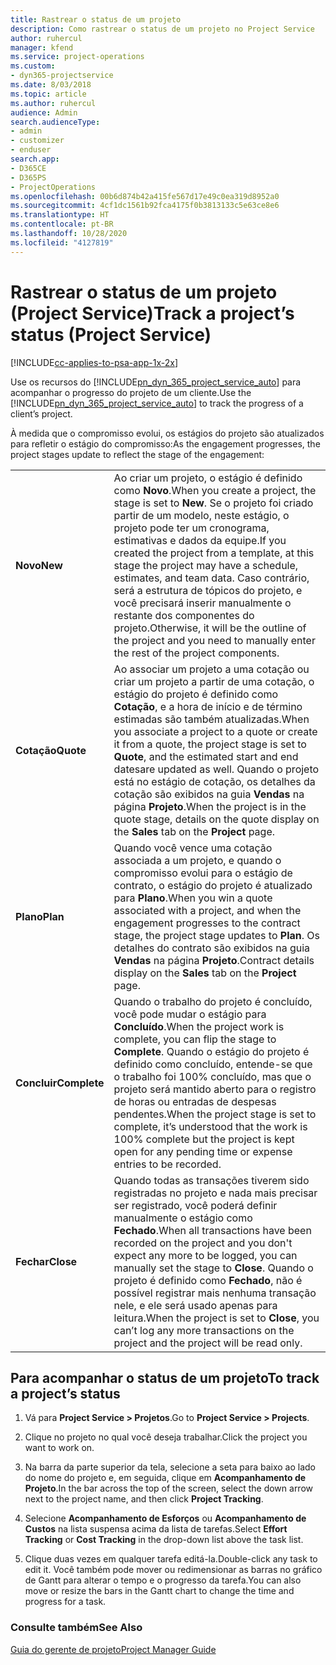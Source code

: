 ```yaml
---
title: Rastrear o status de um projeto
description: Como rastrear o status de um projeto no Project Service
author: ruhercul
manager: kfend
ms.service: project-operations
ms.custom:
- dyn365-projectservice
ms.date: 8/03/2018
ms.topic: article
ms.author: ruhercul
audience: Admin
search.audienceType:
- admin
- customizer
- enduser
search.app:
- D365CE
- D365PS
- ProjectOperations
ms.openlocfilehash: 00b6d874b42a415fe567d17e49c0ea319d8952a0
ms.sourcegitcommit: 4cf1dc1561b92fca4175f0b3813133c5e63ce8e6
ms.translationtype: HT
ms.contentlocale: pt-BR
ms.lasthandoff: 10/28/2020
ms.locfileid: "4127819"
---
```

# <a name="track-a-projects-status-project-service"></a><span data-ttu-id="88b4e-103">Rastrear o status de um projeto (Project Service)</span><span class="sxs-lookup"><span data-stu-id="88b4e-103">Track a project’s status (Project Service)</span></span>

[!INCLUDE[cc-applies-to-psa-app-1x-2x](../includes/cc-applies-to-psa-app-1x-2x.md)]

<span data-ttu-id="88b4e-104">Use os recursos do [!INCLUDE[pn_dyn_365_project_service_auto](../includes/pn-dyn-365-project-service-auto.md)] para acompanhar o progresso do projeto de um cliente.</span><span class="sxs-lookup"><span data-stu-id="88b4e-104">Use the [!INCLUDE[pn_dyn_365_project_service_auto](../includes/pn-dyn-365-project-service-auto.md)] to track the progress of a client’s project.</span></span>  

<span data-ttu-id="88b4e-105">À medida que o compromisso evolui, os estágios do projeto são atualizados para refletir o estágio do compromisso:</span><span class="sxs-lookup"><span data-stu-id="88b4e-105">As the engagement progresses, the project stages update to reflect the stage of the engagement:</span></span>  


|              |                                                                                                                                                                                                                                                                                                  |
|--------------|--------------------------------------------------------------------------------------------------------------------------------------------------------------------------------------------------------------------------------------------------------------------------------------------------|
|   <span data-ttu-id="88b4e-106">**Novo**</span><span class="sxs-lookup"><span data-stu-id="88b4e-106">**New**</span></span>    | <span data-ttu-id="88b4e-107">Ao criar um projeto, o estágio é definido como **Novo**.</span><span class="sxs-lookup"><span data-stu-id="88b4e-107">When you create a project, the stage is set to **New**.</span></span> <span data-ttu-id="88b4e-108">Se o projeto foi criado partir de um modelo, neste estágio, o projeto pode ter um cronograma, estimativas e dados da equipe.</span><span class="sxs-lookup"><span data-stu-id="88b4e-108">If you created the project from a template, at this stage the project may have a schedule, estimates, and team data.</span></span> <span data-ttu-id="88b4e-109">Caso contrário, será a estrutura de tópicos do projeto, e você precisará inserir manualmente o restante dos componentes do projeto.</span><span class="sxs-lookup"><span data-stu-id="88b4e-109">Otherwise, it will be the outline of the project and you need to manually enter the rest of the project components.</span></span> |
|  <span data-ttu-id="88b4e-110">**Cotação**</span><span class="sxs-lookup"><span data-stu-id="88b4e-110">**Quote**</span></span>   |      <span data-ttu-id="88b4e-111">Ao associar um projeto a uma cotação ou criar um projeto a partir de uma cotação, o estágio do projeto é definido como **Cotação**, e a hora de início e de término estimadas são também atualizadas.</span><span class="sxs-lookup"><span data-stu-id="88b4e-111">When you associate a project to a quote or create it from a quote, the project stage is set to **Quote**, and the estimated start and end datesare updated as well.</span></span> <span data-ttu-id="88b4e-112">Quando o projeto está no estágio de cotação, os detalhes da cotação são exibidos na guia **Vendas** na página **Projeto**.</span><span class="sxs-lookup"><span data-stu-id="88b4e-112">When the project is in the quote stage, details on the quote display on the **Sales** tab on the **Project** page.</span></span>      |
|   <span data-ttu-id="88b4e-113">**Plano**</span><span class="sxs-lookup"><span data-stu-id="88b4e-113">**Plan**</span></span>   |                                     <span data-ttu-id="88b4e-114">Quando você vence uma cotação associada a um projeto, e quando o compromisso evolui para o estágio de contrato, o estágio do projeto é atualizado para **Plano**.</span><span class="sxs-lookup"><span data-stu-id="88b4e-114">When you win a quote associated with a project, and when the engagement progresses to the contract stage, the project stage updates to **Plan**.</span></span> <span data-ttu-id="88b4e-115">Os detalhes do contrato são exibidos na guia **Vendas** na página **Projeto**.</span><span class="sxs-lookup"><span data-stu-id="88b4e-115">Contract details display on the **Sales** tab on the **Project** page.</span></span>                                      |
| <span data-ttu-id="88b4e-116">**Concluir**</span><span class="sxs-lookup"><span data-stu-id="88b4e-116">**Complete**</span></span> |                    <span data-ttu-id="88b4e-117">Quando o trabalho do projeto é concluído, você pode mudar o estágio para **Concluído**.</span><span class="sxs-lookup"><span data-stu-id="88b4e-117">When the project work is complete, you can flip the stage to **Complete**.</span></span> <span data-ttu-id="88b4e-118">Quando o estágio do projeto é definido como concluído, entende-se que o trabalho foi 100% concluído, mas que o projeto será mantido aberto para o registro de horas ou entradas de despesas pendentes.</span><span class="sxs-lookup"><span data-stu-id="88b4e-118">When the project stage is set to complete, it’s understood that the work is 100% complete but the project is kept open for any pending time or expense entries to be recorded.</span></span>                     |
|  <span data-ttu-id="88b4e-119">**Fechar**</span><span class="sxs-lookup"><span data-stu-id="88b4e-119">**Close**</span></span>   |           <span data-ttu-id="88b4e-120">Quando todas as transações tiverem sido registradas no projeto e nada mais precisar ser registrado, você poderá definir manualmente o estágio como **Fechado**.</span><span class="sxs-lookup"><span data-stu-id="88b4e-120">When all transactions have been recorded on the project and you don't expect any more to be logged, you can manually set the stage to **Close**.</span></span> <span data-ttu-id="88b4e-121">Quando o projeto é definido como **Fechado**, não é possível registrar mais nenhuma transação nele, e ele será usado apenas para leitura.</span><span class="sxs-lookup"><span data-stu-id="88b4e-121">When the project is set to **Close**, you can’t log any more transactions on the project and the project will be read only.</span></span>           |

## <a name="to-track-a-projects-status"></a><span data-ttu-id="88b4e-122">Para acompanhar o status de um projeto</span><span class="sxs-lookup"><span data-stu-id="88b4e-122">To track a project’s status</span></span>  

1.  <span data-ttu-id="88b4e-123">Vá para **Project Service > Projetos**.</span><span class="sxs-lookup"><span data-stu-id="88b4e-123">Go to **Project Service > Projects**.</span></span>  

2.  <span data-ttu-id="88b4e-124">Clique no projeto no qual você deseja trabalhar.</span><span class="sxs-lookup"><span data-stu-id="88b4e-124">Click the project you want to work on.</span></span>  

3.  <span data-ttu-id="88b4e-125">Na barra da parte superior da tela, selecione a seta para baixo ao lado do nome do projeto e, em seguida, clique em **Acompanhamento de Projeto**.</span><span class="sxs-lookup"><span data-stu-id="88b4e-125">In the bar across the top of the screen, select the down arrow next to the project name, and then click **Project Tracking**.</span></span>  

4.  <span data-ttu-id="88b4e-126">Selecione **Acompanhamento de Esforços** ou **Acompanhamento de Custos** na lista suspensa acima da lista de tarefas.</span><span class="sxs-lookup"><span data-stu-id="88b4e-126">Select **Effort Tracking** or **Cost Tracking** in the drop-down list above the task list.</span></span>  

5.  <span data-ttu-id="88b4e-127">Clique duas vezes em qualquer tarefa editá-la.</span><span class="sxs-lookup"><span data-stu-id="88b4e-127">Double-click any task to edit it.</span></span> <span data-ttu-id="88b4e-128">Você também pode mover ou redimensionar as barras no gráfico de Gantt para alterar o tempo e o progresso da tarefa.</span><span class="sxs-lookup"><span data-stu-id="88b4e-128">You can also move or resize the bars in the Gantt chart to change the time and progress for a task.</span></span>  

### <a name="see-also"></a><span data-ttu-id="88b4e-129">Consulte também</span><span class="sxs-lookup"><span data-stu-id="88b4e-129">See Also</span></span>  
 [<span data-ttu-id="88b4e-130">Guia do gerente de projeto</span><span class="sxs-lookup"><span data-stu-id="88b4e-130">Project Manager Guide</span></span>](../psa/project-manager-guide.md)
